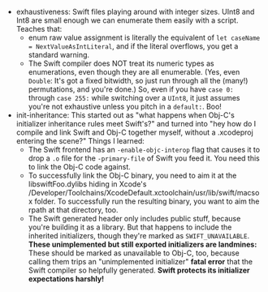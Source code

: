 - exhaustiveness: Swift files playing around with integer sizes.
  UInt8 and Int8 are small enough we can enumerate them easily with a script.
  Teaches that:
    - enum raw value assignment is literally the equivalent of
      `let caseName = NextValueAsIntLiteral`, and if the literal overflows, you
      get a standard warning.
    - The Swift compiler does NOT treat its numeric types as enumerations,
      even though they are all enumerable. (Yes, even `Double`: It's got
      a fixed bitwidth, so just run through all the (many!) permutations, and
      you're done.) So, even if you have `case 0:` through `case 255:` while
      switching over a `UInt8`, it just assumes you're not exhaustive unless
      you pitch in a `default:`. Boo!
- init-inheritance: This started out as "what happens when Obj-C's initializer
  inheritance rules meet Swift's?" and turned into "hey how do I compile and
  link Swift and Obj-C together myself, without a .xcodeproj entering the
  scene?" Things I learned:
    - The Swift frontend has an `-enable-objc-interop` flag that causes it to
      drop a `.o` file for the `-primary-file` of Swift you feed it. You need
      this to link the Obj-C code against.
    - To successfully link the Obj-C binary, you need to aim it at the
      libswiftFoo.dylibs hiding in Xcode's
      /Developer/Toolchains/XcodeDefault.xctoolchain/usr/lib/swift/macsox
      folder. To successfully run the resulting binary, you want to aim the
      rpath at that directory, too.
    - The Swift generated header only includes public stuff, because you're
      building it as a library. But that happens to include the inherited
      initializers, though they're marked as `SWIFT_UNAVAILABLE`.
      **These unimplemented but still exported initializers are landmines:**
      These should be marked as unavailable to Obj-C, too,
      because calling them trips an "unimplemented initializer" **fatal error**
      that the Swift compiler so helpfully generated. **Swift protects its
      initializer expectations harshly!**
